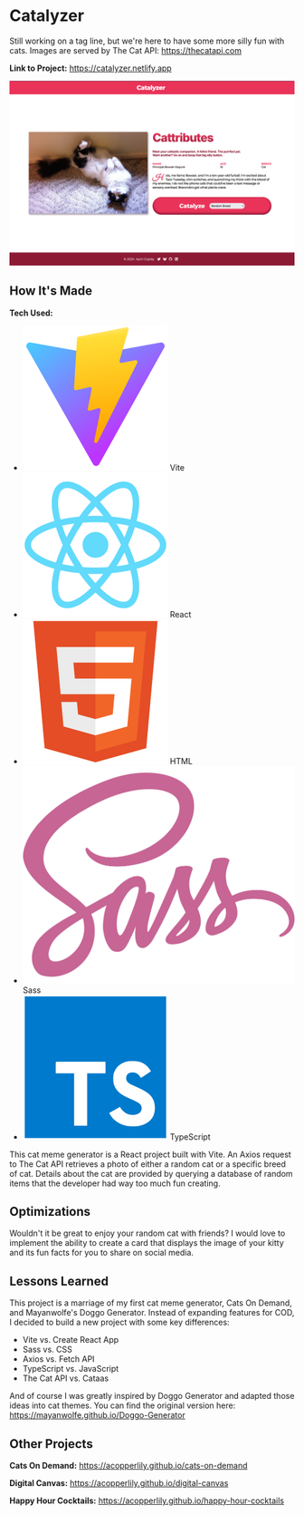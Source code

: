 # Catalyzer
Still working on a tag line, but we're here to have some more silly fun with cats. Images are served by The Cat API: https://thecatapi.com

**Link to Project:** https://catalyzer.netlify.app

![Screenshot of Catalyzer website](https://raw.githubusercontent.com/acopperlily/catalyzer/main/public/screenshot.png)


## How It's Made

**Tech Used:** 
- ![vite](./src/assets/icons/vite.svg) Vite
- ![react](./src/assets/icons/react.svg) React
- ![html](./src/assets/icons/html.svg) HTML
- ![sass](./src/assets/icons/sass.svg) Sass
- ![typescript](./src/assets/icons/typescript.svg) TypeScript

This cat meme generator is a React project built with Vite. An Axios request to The Cat API retrieves a photo of either a random cat or a specific breed of cat. Details about the cat are provided by querying a database of random items that the developer had way too much fun creating.

## Optimizations

Wouldn't it be great to enjoy your random cat with friends? I would love to implement the ability to create a card that displays the image of your kitty and its fun facts for you to share on social media.

## Lessons Learned

This project is a marriage of my first cat meme generator, Cats On Demand, and Mayanwolfe's Doggo Generator. Instead of expanding features for COD, I decided to build a new project with some key differences:
- Vite vs. Create React App
- Sass vs. CSS
- Axios vs. Fetch API
- TypeScript vs. JavaScript
- The Cat API vs. Cataas

And of course I was greatly inspired by Doggo Generator and adapted those ideas into cat themes. You can find the original version here: https://mayanwolfe.github.io/Doggo-Generator

## Other Projects

**Cats On Demand:** https://acopperlily.github.io/cats-on-demand

**Digital Canvas:** https://acopperlily.github.io/digital-canvas

**Happy Hour Cocktails:** https://acopperlily.github.io/happy-hour-cocktails